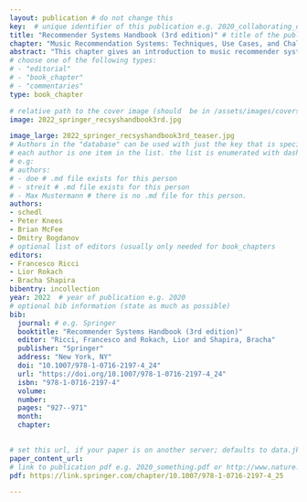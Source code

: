 ```yaml
---
layout: publication # do not change this
key:  # unique identifier of this publication e.g. 2020_collaborating_domain_experts
title: "Recommender Systems Handbook (3rd edition)"	# title of the publication e.g. "Foundations of Data Visualization"
chapter: "Music Recommendation Systems: Techniques, Use Cases, and Challenges"	# corresponding chapter e.g. "Collaborating Successfully with Domain Experts" (usually only needed for type "book_chapter"
abstract: "This chapter gives an introduction to music recommender systems, considering the unique characteristics of the music domain. We take a user-centric perspective, by organizing our discussion with respect to current use cases and challenges. More precisely, we categorize music recommendation tasks into three major types of use cases: basic music recommendation, lean-in exploration, and lean-back listening. Subsequently, we explain the main categories of music recommender systems from a technical perspective, including content-based filtering, sequential recommendation, and recent psychology-inspired approaches. To round off the chapter, we provide a discussion of challenges faced in music recommendation research and practice, and of approaches that address these challenges. Topics we address here include creating multi-faceted recommendation lists, considering intrinsic user characteristics, making fair recommendations, explaining recommendations, evaluation, dealing with missing and negative feedback, designing user interfaces, and providing open tools and data sources."
# choose one of the following types:
# - "editorial"
# - "book_chapter"
# - "commentaries"
type: book_chapter

# relative path to the cover image (should  be in /assets/images/covers/ folder e.g. /assets/images/covers/2020_springer_foundations-of-data-vis.jpg)
image: 2022_springer_recsyshandbook3rd.jpg

image_large: 2022_springer_recsyshandbook3rd_teaser.jpg
# Authors in the "database" can be used with just the key that is specified in the corresponding .md file (usually it is the lastname in lower case e.g. doe). Authors that do not have an individual page here should be stated with their full name (e.g. John Doe)
# each author is one item in the list. the list is enumerated with dashes ("-")
# e.g:
# authors:
# - doe # .md file exists for this person
# - streit # .md file exists for this person
# - Max Mustermann # there is no .md file for this person.
authors:
- schedl
- Peter Knees
- Brian McFee
- Dmitry Bogdanov
# optional list of editors (usually only needed for book_chapters
editors: 
- Francesco Ricci 
- Lior Rokach 
- Bracha Shapira
bibentry: incollection
year: 2022	# year of publication e.g. 2020
# optional bib information (state as much as possible)
bib:
  journal: # e.g. Springer
  booktitle: "Recommender Systems Handbook (3rd edition)"
  editor: "Ricci, Francesco and Rokach, Lior and Shapira, Bracha"
  publisher: "Springer" 
  address: "New York, NY"
  doi: "10.1007/978-1-0716-2197-4_24"
  url: "https://doi.org/10.1007/978-1-0716-2197-4_24"
  isbn: "978-1-0716-2197-4"
  volume: 
  number: 
  pages: "927--971"
  month:
  chapter:  

 
# set this url, if your paper is on another server; defaults to data.jku-vds-lab.at
paper_content_url:
# link to publication pdf e.g. 2020_something.pdf or http://www.nature.com/nmeth/journal/v11/n2/pdf/nmeth.2807.pdf; in the second case, the property "paper_content_url" must be set to "", otherwise it defaults to data.jku-vds-lab.at
pdf: https://link.springer.com/chapter/10.1007/978-1-0716-2197-4_25

---
```




